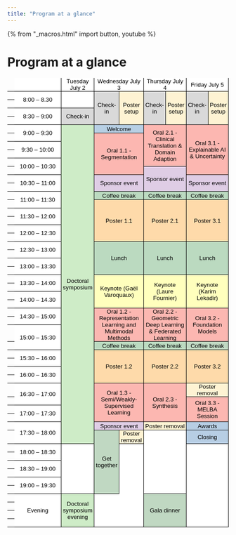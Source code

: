 ```yaml
---
title: "Program at a glance"
---
```

<title>Program at a glance</title>

{% from "_macros.html" import button, youtube %}

<h1>Program at a glance</h1>

<style type="text/css">.ritz .waffle a { color: inherit; }.ritz .waffle .s11{border-bottom:1px SOLID #000000;border-right:1px SOLID #000000;background-color:#dfcde5;text-align:center;color:#000000;font-family:'Arial';font-size:10pt;vertical-align:middle;white-space:nowrap;direction:ltr;padding:0px 3px 0px 3px;}.ritz .waffle .s3{border-bottom:1px SOLID #000000;border-right:1px SOLID #000000;background-color:#ceecc7;text-align:center;color:#000000;font-family:'Arial';font-size:10pt;vertical-align:middle;white-space:normal;overflow:hidden;word-wrap:break-word;direction:ltr;padding:0px 3px 0px 3px;}.ritz .waffle .s0{border-bottom:1px SOLID #000000;border-right:1px SOLID #000000;background-color:#ffffff;text-align:center;color:#000000;font-family:'Arial';font-size:10pt;vertical-align:middle;white-space:normal;overflow:hidden;word-wrap:break-word;direction:ltr;padding:0px 3px 0px 3px;}.ritz .waffle .s10{border-bottom:1px SOLID #000000;border-right:1px SOLID #000000;background-color:#c0d8c2;text-align:center;color:#000000;font-family:'Arial';font-size:10pt;vertical-align:middle;white-space:normal;overflow:hidden;word-wrap:break-word;direction:ltr;padding:0px 3px 0px 3px;}.ritz .waffle .s1{border-bottom:1px SOLID #000000;border-right:1px SOLID #000000;background-color:#d9d9d9;text-align:center;color:#000000;font-family:'Arial';font-size:10pt;vertical-align:middle;white-space:normal;overflow:hidden;word-wrap:break-word;direction:ltr;padding:0px 3px 0px 3px;}.ritz .waffle .s14{border-bottom:1px SOLID #000000;border-right:1px SOLID #000000;background-color:#ffffff;text-align:left;color:#000000;font-family:'Arial';font-size:10pt;vertical-align:bottom;white-space:nowrap;direction:ltr;padding:0px 3px 0px 3px;}.ritz .waffle .s5{border-bottom:1px SOLID #000000;border-right:1px SOLID #000000;background-color:#fcb7b1;text-align:center;color:#000000;font-family:'Arial';font-size:10pt;vertical-align:middle;white-space:normal;overflow:hidden;word-wrap:break-word;direction:ltr;padding:0px 3px 0px 3px;}.ritz .waffle .s8{border-bottom:1px SOLID #000000;border-right:1px SOLID #000000;background-color:#fedaaa;text-align:center;color:#000000;font-family:'Arial';font-size:10pt;vertical-align:middle;white-space:normal;overflow:hidden;word-wrap:break-word;direction:ltr;padding:0px 3px 0px 3px;}.ritz .waffle .s13{border-right:1px SOLID #000000;background-color:#ffffff;text-align:center;color:#000000;font-family:'Arial';font-size:10pt;vertical-align:middle;white-space:normal;overflow:hidden;word-wrap:break-word;direction:ltr;padding:0px 3px 0px 3px;}.ritz .waffle .s6{border-bottom:1px SOLID #000000;border-right:1px SOLID #000000;background-color:#dfcde5;text-align:center;color:#000000;font-family:'Arial';font-size:10pt;vertical-align:middle;white-space:normal;overflow:hidden;word-wrap:break-word;direction:ltr;padding:0px 3px 0px 3px;}.ritz .waffle .s7{border-bottom:1px SOLID #000000;border-right:1px SOLID #000000;background-color:#bbdac0;text-align:center;color:#000000;font-family:'Arial';font-size:10pt;vertical-align:middle;white-space:normal;overflow:hidden;word-wrap:break-word;direction:ltr;padding:0px 3px 0px 3px;}.ritz .waffle .s12{border-bottom:1px SOLID #000000;border-right:1px SOLID #000000;background-color:#b7cee4;text-align:center;color:#000000;font-family:'Arial';font-size:10pt;vertical-align:middle;white-space:normal;overflow:hidden;word-wrap:break-word;direction:ltr;padding:0px 3px 0px 3px;}.ritz .waffle .s2{border-bottom:1px SOLID #000000;border-right:1px SOLID #000000;background-color:#fef3d3;text-align:center;color:#000000;font-family:'Arial';font-size:10pt;vertical-align:middle;white-space:normal;overflow:hidden;word-wrap:break-word;direction:ltr;padding:0px 3px 0px 3px;}.ritz .waffle .s9{border-bottom:1px SOLID #000000;border-right:1px SOLID #000000;background-color:#ffffbd;text-align:center;color:#000000;font-family:'Arial';font-size:10pt;vertical-align:middle;white-space:normal;overflow:hidden;word-wrap:break-word;direction:ltr;padding:0px 3px 0px 3px;}.ritz .waffle .s4{border-bottom:1px SOLID #000000;border-right:1px SOLID #000000;background-color:#b7cfe4;text-align:center;color:#000000;font-family:'Arial';font-size:10pt;vertical-align:middle;white-space:normal;overflow:hidden;word-wrap:break-word;direction:ltr;padding:0px 3px 0px 3px;}</style>
<div class="ritz grid-container" dir="ltr">
   <table class="waffle" cellspacing="0" cellpadding="0">
      <thead>
        <tr>
        </tr>
      </thead>
      <tbody>
         <tr style="height: 19px">
            <th id="1197808027R0" style="height: 19px;" class="row-headers-background">
            </th>
            <td class="s0" style="width: 100px;"></td>
            <td class="s0" dir="ltr">Tuesday July 2</td>
            <td class="s0" dir="ltr" colspan="2">Wednesday July 3</td>
            <td class="s0" dir="ltr" colspan="2">Thursday July 4</td>
            <td class="s0" dir="ltr" colspan="2">Friday July 5</td>
         </tr>
         <tr style="height: 19px">
            <th id="1197808027R1" style="height: 19px;" class="row-headers-background">
            </th>
            <td class="s0" rowspan="2">8:00 – 8.30</td>
            <td class="s0" rowspan="2"></td>
            <td class="s1" rowspan="4">Check-in</td>
            <td class="s2" rowspan="4">Poster setup</td>
            <td class="s1" rowspan="4">Check-in</td>
            <td class="s2" rowspan="4">Poster setup</td>
            <td class="s1" rowspan="4">Check-in</td>
            <td class="s2" rowspan="4">Poster setup</td>
         </tr>
         <tr style="height: 19px">
            <th id="1197808027R2" style="height: 19px;" class="row-headers-background">
            </th>
         </tr>
         <tr style="height: 19px">
            <th id="1197808027R3" style="height: 19px;" class="row-headers-background">
            </th>
            <td class="s0" rowspan="2">8:30 – 9:00</td>
            <td class="s1" rowspan="2">Check-in</td>
         </tr>
         <tr style="height: 19px">
            <th id="1197808027R4" style="height: 19px;" class="row-headers-background">
            </th>
         </tr>
         <tr style="height: 19px">
            <th id="1197808027R5" style="height: 19px;" class="row-headers-background">
            </th>
            <td class="s0" rowspan="2">9:00 – 9:30</td>
            <td class="s3" dir="ltr" rowspan="36">Doctoral symposium</td>
            <td class="s4" colspan="2">Welcome</td>
            <td class="s5" colspan="2" rowspan="5">Oral 2.1 - Clinical Translation &amp; Domain Adaption</td>
            <td class="s5" colspan="2" rowspan="6">Oral 3.1 - Explainable AI &amp; Uncertainty</td>
         </tr>
         <tr style="height: 19px">
            <th id="1197808027R6" style="height: 19px;" class="row-headers-background">
            </th>
            <td class="s5" colspan="2" rowspan="5">Oral 1.1 - Segmentation</td>
         </tr>
         <tr style="height: 19px">
            <th id="1197808027R7" style="height: 19px;" class="row-headers-background">
            </th>
            <td class="s0" rowspan="2">9:30 – 10:00</td>
         </tr>
         <tr style="height: 19px">
            <th id="1197808027R8" style="height: 19px;" class="row-headers-background">
            </th>
         </tr>
         <tr style="height: 19px">
            <th id="1197808027R9" style="height: 19px;" class="row-headers-background">
            </th>
            <td class="s0" rowspan="2">10:00 – 10:30</td>
         </tr>
         <tr style="height: 19px">
            <th id="1197808027R10" style="height: 19px;" class="row-headers-background">
            </th>
            <td class="s6" colspan="2" rowspan="3">Sponsor event</td>
         </tr>
         <tr style="height: 19px">
            <th id="1197808027R11" style="height: 19px;" class="row-headers-background">
            </th>
            <td class="s0" rowspan="2">10:30 – 11:00</td>
            <td class="s6" colspan="2" rowspan="2">Sponsor event</td>
            <td class="s6" colspan="2" rowspan="2">Sponsor event</td>
         </tr>
         <tr style="height: 19px">
            <th id="1197808027R12" style="height: 19px;" class="row-headers-background">
            </th>
         </tr>
         <tr style="height: 19px">
            <th id="1197808027R13" style="height: 19px;" class="row-headers-background">
            </th>
            <td class="s0" rowspan="2">11:00 – 11:30</td>
            <td class="s7" dir="ltr" colspan="2">Coffee break</td>
            <td class="s7" dir="ltr" colspan="2">Coffee break</td>
            <td class="s7" dir="ltr" colspan="2">Coffee break</td>
         </tr>
         <tr style="height: 19px">
            <th id="1197808027R14" style="height: 19px;" class="row-headers-background">
            </th>
            <td class="s8" dir="ltr" colspan="2" rowspan="5">Poster 1.1</td>
            <td class="s8" colspan="2" rowspan="5">Poster 2.1</td>
            <td class="s8" dir="ltr" colspan="2" rowspan="5">Poster 3.1</td>
         </tr>
         <tr style="height: 19px">
            <th id="1197808027R15" style="height: 19px;" class="row-headers-background">
            </th>
            <td class="s0" rowspan="2">11:30 – 12:00</td>
         </tr>
         <tr style="height: 19px">
            <th id="1197808027R16" style="height: 19px;" class="row-headers-background">
            </th>
         </tr>
         <tr style="height: 19px">
            <th id="1197808027R17" style="height: 19px;" class="row-headers-background">
            </th>
            <td class="s0" rowspan="2">12:00 – 12:30</td>
         </tr>
         <tr style="height: 19px">
            <th id="1197808027R18" style="height: 19px;" class="row-headers-background">
            </th>
         </tr>
         <tr style="height: 19px">
            <th id="1197808027R19" style="height: 19px;" class="row-headers-background">
            </th>
            <td class="s0" rowspan="2">12:30 – 13:00</td>
            <td class="s7" colspan="2" rowspan="4">Lunch</td>
            <td class="s7" colspan="2" rowspan="4">Lunch</td>
            <td class="s7" colspan="2" rowspan="4">Lunch</td>
         </tr>
         <tr style="height: 19px">
            <th id="1197808027R20" style="height: 19px;" class="row-headers-background">
            </th>
         </tr>
         <tr style="height: 19px">
            <th id="1197808027R21" style="height: 19px;" class="row-headers-background">
            </th>
            <td class="s0" rowspan="2">13:00 – 13:30</td>
         </tr>
         <tr style="height: 19px">
            <th id="1197808027R22" style="height: 19px;" class="row-headers-background">
            </th>
         </tr>
         <tr style="height: 19px">
            <th id="1197808027R23" style="height: 19px;" class="row-headers-background">
            </th>
            <td class="s0" rowspan="2">13:30 – 14:00</td>
            <td class="s9" dir="ltr" colspan="2" rowspan="4">Keynote (Gaël Varoquaux)</td>
            <td class="s9" dir="ltr" colspan="2" rowspan="4">Keynote (Laure Fournier)</td>
            <td class="s9" dir="ltr" colspan="2" rowspan="4">Keynote (Karim Lekadir)</td>
         </tr>
         <tr style="height: 19px">
            <th id="1197808027R24" style="height: 19px;" class="row-headers-background">
            </th>
         </tr>
         <tr style="height: 19px">
            <th id="1197808027R25" style="height: 19px;" class="row-headers-background">
            </th>
            <td class="s0" rowspan="2">14:00 – 14.30</td>
         </tr>
         <tr style="height: 19px">
            <th id="1197808027R26" style="height: 19px;" class="row-headers-background">
            </th>
         </tr>
         <tr style="height: 19px">
            <th id="1197808027R27" style="height: 19px;" class="row-headers-background">
            </th>
            <td class="s0" dir="ltr" rowspan="2">14:30 – 15:00</td>
            <td class="s5" colspan="2" rowspan="3">Oral 1.2 - Representation Learning and Multimodal Methods</td>
            <td class="s5" colspan="2" rowspan="3">Oral 2.2 - Geometric Deep Learning &amp; Federated Learning</td>
            <td class="s5" colspan="2" rowspan="3">Oral 3.2 - Foundation Models</td>
         </tr>
         <tr style="height: 19px">
            <th id="1197808027R28" style="height: 19px;" class="row-headers-background">
            </th>
         </tr>
         <tr style="height: 19px">
            <th id="1197808027R29" style="height: 19px;" class="row-headers-background">
            </th>
            <td class="s0" rowspan="2">15:00 – 15:30</td>
         </tr>
         <tr style="height: 19px">
            <th id="1197808027R30" style="height: 19px;" class="row-headers-background">
            </th>
            <td class="s7" dir="ltr" colspan="2">Coffee break</td>
            <td class="s7" dir="ltr" colspan="2">Coffee break</td>
            <td class="s10" colspan="2">Coffee break</td>
         </tr>
         <tr style="height: 19px">
            <th id="1197808027R31" style="height: 19px;" class="row-headers-background">
            </th>
            <td class="s0" rowspan="2">15:30 – 16:00</td>
            <td class="s8" dir="ltr" colspan="2" rowspan="4">Poster 1.2</td>
            <td class="s8" colspan="2" rowspan="4">Poster 2.2</td>
            <td class="s8" colspan="2" rowspan="4">Poster 3.2</td>
         </tr>
         <tr style="height: 19px">
            <th id="1197808027R32" style="height: 19px;" class="row-headers-background">
            </th>
         </tr>
         <tr style="height: 19px">
            <th id="1197808027R33" style="height: 19px;" class="row-headers-background">
            </th>
            <td class="s0" rowspan="2">16:00 – 16:30</td>
         </tr>
         <tr style="height: 19px">
            <th id="1197808027R34" style="height: 19px;" class="row-headers-background">
            </th>
         </tr>
         <tr style="height: 19px">
            <th id="1197808027R35" style="height: 19px;" class="row-headers-background">
            </th>
            <td class="s0" rowspan="2">16:30 – 17:00</td>
            <td class="s5" colspan="2" rowspan="4">Oral 1.3 - Semi/Weakly-Supervised Learning</td>
            <td class="s5" colspan="2" rowspan="4">Oral 2.3 - Synthesis</td>
            <td class="s2" colspan="2">Poster removal</td>
         </tr>
         <tr style="height: 19px">
            <th id="1197808027R36" style="height: 19px;" class="row-headers-background">
            </th>
            <td class="s5" colspan="2" rowspan="3">Oral 3.3 - MELBA Session</td>
         </tr>
         <tr style="height: 19px">
            <th id="1197808027R37" style="height: 19px;" class="row-headers-background">
            </th>
            <td class="s0" rowspan="2">17:00 – 17:30</td>
         </tr>
         <tr style="height: 19px">
            <th id="1197808027R38" style="height: 19px;" class="row-headers-background">
            </th>
         </tr>
         <tr style="height: 19px">
            <th id="1197808027R39" style="height: 19px;" class="row-headers-background">
            </th>
            <td class="s0" rowspan="2">17:30 – 18:00</td>
            <td class="s11" dir="ltr" colspan="2">Sponsor event</td>
            <td class="s2" colspan="2">Poster removal</td>
            <td class="s12" colspan="2">Awards</td>
         </tr>
         <tr style="height: 19px">
            <th id="1197808027R40" style="height: 19px;" class="row-headers-background">
            </th>
            <td class="s10" rowspan="7">Get together</td>
            <td class="s2">Poster removal</td>
            <td class="s0" colspan="2" rowspan="7"></td>
            <td class="s12" colspan="2">Closing</td>
         </tr>
         <tr style="height: 19px">
            <th id="1197808027R41" style="height: 19px;" class="row-headers-background">
            </th>
            <td class="s0" rowspan="2">18:00 – 18:30</td>
            <td class="s0" rowspan="6"></td>
            <td class="s13" rowspan="6"></td>
            <td class="s14" colspan="2" rowspan="10"></td>
         </tr>
         <tr style="height: 19px">
            <th id="1197808027R42" style="height: 19px;" class="row-headers-background">
            </th>
         </tr>
         <tr style="height: 19px">
            <th id="1197808027R43" style="height: 19px;" class="row-headers-background">
            </th>
            <td class="s0" rowspan="2">18:30 – 19:00</td>
         </tr>
         <tr style="height: 19px">
            <th id="1197808027R44" style="height: 19px;" class="row-headers-background">
            </th>
         </tr>
         <tr style="height: 19px">
            <th id="1197808027R45" style="height: 19px;" class="row-headers-background">
            </th>
            <td class="s0" rowspan="2">19:00 – 19:30</td>
         </tr>
         <tr style="height: 19px">
            <th id="1197808027R46" style="height: 19px;" class="row-headers-background">
            </th>
         </tr>
         <tr style="height: 19px">
            <th id="1197808027R47" style="height: 19px;" class="row-headers-background">
            </th>
            <td class="s0" rowspan="4">Evening</td>
            <td class="s3" dir="ltr" rowspan="4">Doctoral symposium evening</td>
            <td class="s0" colspan="2" rowspan="4"></td>
            <td class="s10" colspan="2" rowspan="4">Gala dinner</td>
         </tr>
         <tr style="height: 19px">
            <th id="1197808027R48" style="height: 19px;" class="row-headers-background">
            </th>
         </tr>
         <tr style="height: 19px">
            <th id="1197808027R49" style="height: 19px;" class="row-headers-background">
            </th>
         </tr>
         <tr style="height: 19px">
            <th id="1197808027R50" style="height: 19px;" class="row-headers-background">
            </th>
         </tr>
      </tbody>
   </table>
</div>